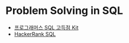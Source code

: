 # Problem Solving in SQL
- [프로그래머스 SQL 고득점 Kit](https://github.com/Woodywarhol9/sql/tree/main/programmers)
- [HackerRank SQL](https://github.com/Woodywarhol9/sql-practice/tree/main/hackerrank)
